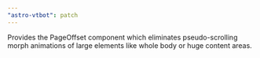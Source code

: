 ```yaml
---
"astro-vtbot": patch
---
```


Provides the PageOffset component which eliminates pseudo-scrolling morph animations of large elements like whole body or huge content areas.
